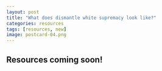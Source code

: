 ```yaml
---
layout: post
title: "What does dismantle white supremacy look like?"
categories: resources
tags: [resources, new]
image: postcard-04.png
---
```


## Resources coming soon!

&nbsp;